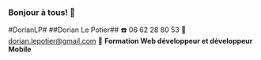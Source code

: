### Bonjour à tous! 👋
#DorianLP#
##Dorian Le Potier##
☎️ 06 62 28 80 53
📜 dorian.lepotier@gmail.com
🚧 **Formation Web développeur et développeur Mobile**

<!--
**DorianLP/DorianLP** is a ✨ _special_ ✨ repository because its `README.md` (this file) appears on your GitHub profile.

Here are some ideas to get you started:

- 🔭 I’m currently working on Html, CSS, Java Script, PHP,
- 🌱 I’m currently learning ...
- 👯 I’m looking to collaborate on ...
- 🤔 I’m looking for help with ...
- 💬 Ask me about ...
- 📫 How to reach me: ...
- 😄 Pronouns: ...
- ⚡ Fun fact: ...
-->
